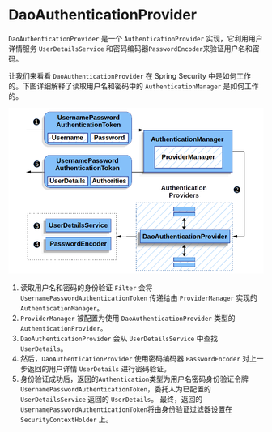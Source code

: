 # DaoAuthenticationProvider

`DaoAuthenticationProvider` 是一个 `AuthenticationProvider` 实现，它利用用户详情服务 `UserDetailsService` 和密码编码器`PasswordEncoder`来验证用户名和密码。

让我们来看看 `DaoAuthenticationProvider` 在 Spring Security 中是如何工作的。下图详细解释了读取用户名和密码中的 `AuthenticationManager` 是如何工作的。

![avatar](./img/daoauthenticationprovider.png)

1. 读取用户名和密码的身份验证 `Filter` 会将 `UsernamePasswordAuthenticationToken` 传递给由 `ProviderManager` 实现的 `AuthenticationManager`。
2. `ProviderManager` 被配置为使用 `DaoAuthenticationProvider` 类型的 `AuthenticationProvider`。
3. `DaoAuthenticationProvider` 会从 `UserDetailsService` 中查找 `UserDetails`。
4. 然后，`DaoAuthenticationProvider` 使用密码编码器 `PasswordEncoder` 对上一步返回的用户详情 `UserDetails` 进行密码验证。
5. 身份验证成功后，返回的`Authentication`类型为用户名密码身份验证令牌`UsernamePasswordAuthenticationToken`，委托人为已配置的 `UserDetailsService` 返回的 `UserDetails`。
   最终，返回的`UsernamePasswordAuthenticationToken`将由身份验证过滤器设置在 `SecurityContextHolder` 上。